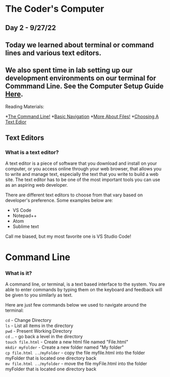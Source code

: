 # The Coder's Computer

## Day 2 - 9/27/22

## Today we learned about terminal or command lines and various text editors.
## We also spent time in lab setting up our development environments on our terminal for **Commmand Line**. See the Computer Setup Guide [Here](https://codefellows.github.io/setup-guide/).

Reading Materials:

*[The Command Line!](https://ryanstutorials.net/linuxtutorial/commandline.php)
*[Basic Navigation](https://ryanstutorials.net/linuxtutorial/navigation.php)
*[More About Files!](https://ryanstutorials.net/linuxtutorial/aboutfiles.php)
*[Choosing A Text Edior](https://codefellows.github.io/code-102-guide/curriculum/class-02/Choosing-A-Text-Editor--The-Older-Coder.pdf)


## Text Editors
### What is a text editor?
A text editor is a piece of software that you download and install on
your computer, or you access online through your web browser, that
allows you to write and manage text, especially the text that you write
to build a web site. The text editor has to be one of the most
important tools you can use as an aspiring web developer.

There are different text editors to choose from that vary based on developer's preference. Some examples below are:

* VS Code
* Notepad++
* Atom
* Sublime text

Call me biased, but my most favorite one is VS Studio Code! 

# Command Line

### What is it?

A command line, or terminal, is a text based interface to the system. You are able to enter commands by typing them on the keyboard and feedback will be given to you similarly as text.

Here are just few commands below we used to navigate around the terminal:

`cd` - Change Directory  
`ls` - List all items in the directory  
`pwd` - Present Working Directory  
`cd` .. - go back a level in the directory  
`touch file.html` - Create a new html file named "File.html"  
`mkdir myFolder` - Create a new folder named "My folder"  
`cp file.html ../myFolder` - copy the file myfile.html into the folder myFolder that is located one directory back  
`mv file.html ../myfolder` - move the file myFile.html into the folder myFolder that is located one directory back  
